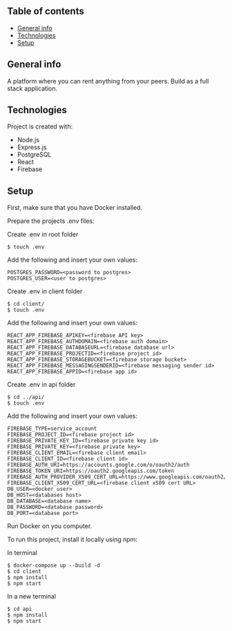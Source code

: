 ## Table of contents
* [General info](#general-info)
* [Technologies](#technologies)
* [Setup](#setup)

## General info
A platform where you can rent anything from your peers. Build as a full stack application.
	
## Technologies
Project is created with:
* Node.js
* Express.js
* PostgreSQL
* React
* Firebase
	
## Setup
First, make sure that you have Docker installed.

Prepare the projects .env files:

Create .env in root folder
```
$ touch .env
```
Add the following and insert your own values:
```
POSTGRES_PASSWORD=<password to postgres>
POSTGRES_USER=<user to postgres>
```

Create .env in client folder
```
$ cd client/
$ touch .env
```
Add the following and insert your own values:
```
REACT_APP_FIREBASE_APIKEY=<firebase API key>
REACT_APP_FIREBASE_AUTHDOMAIN=<firebase auth domain>
REACT_APP_FIREBASE_DATABASEURL=<firebase database url>
REACT_APP_FIREBASE_PROJECTID=<firebase project id>
REACT_APP_FIREBASE_STORAGEBUCKET=<firebase storage bucket>
REACT_APP_FIREBASE_MESSAGINGSENDERID=<firebase messaging sender id>
REACT_APP_FIREBASE_APPID=<firebase app id>
```

Create .env in api folder
```
$ cd ../api/
$ touch .env
```
Add the following and insert your own values:
```
FIREBASE_TYPE=service_account
FIREBASE_PROJECT_ID=<firebase project id>
FIREBASE_PRIVATE_KEY_ID=<firebase private key id>
FIREBASE_PRIVATE_KEY=<firebase private key>
FIREBASE_CLIENT_EMAIL=<firebase client email>
FIREBASE_CLIENT_ID=<firebase client id>
FIREBASE_AUTH_URI=https://accounts.google.com/o/oauth2/auth
FIREBASE_TOKEN_URI=https://oauth2.googleapis.com/token
FIREBASE_AUTH_PROVIDER_X509_CERT_URL=https://www.googleapis.com/oauth2/v1/certs
FIREBASE_CLIENT_X509_CERT_URL=<firebase client x509 cert URL>
DB_USER=<docker user>
DB_HOST=<databases host>
DB_DATABASE=<database name>
DB_PASSWORD=<database password>
DB_PORT=<database port>
```

Run Docker on you computer.

To run this project, install it locally using npm:

In terminal
```
$ docker-compose up --build -d
$ cd client
$ npm install
$ npm start
```

In a new terminal
```
$ cd api
$ npm install
$ npm start
```
